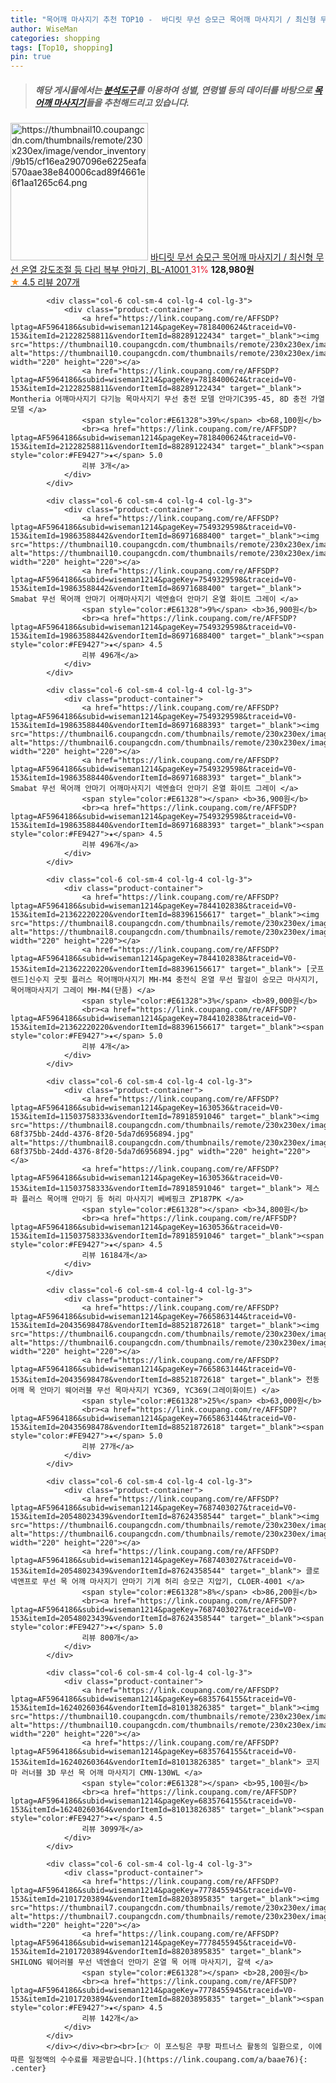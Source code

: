 ```yaml
---
title: "목어깨 마사지기 추천 TOP10 -  바디릿 무선 승모근 목어깨 마사지기 / 최신형 무선 온열 강도조절 등 다리 복부 안마기, BL-A1001 "
author: WiseMan
categories: shopping
tags: [Top10, shopping]
pin: true
---
```


> ##### 해당 게시물에서는 [**분석도구**](https://itemscout.io/)를 이용하여 **성별**, **연령별** 등의 데이터를 바탕으로 [**목어깨 마사지기**](https://link.coupang.com/a/baae76)들을 추천해드리고 있습니다.
<div class="container"><div class="row">
            <div class="col-6 col-sm-4 col-lg-4 col-lg-3">
                <div class="product-container">
                    <a href="https://link.coupang.com/re/AFFSDP?lptag=AF5964186&subid=wiseman1214&pageKey=7655604119&traceid=V0-153&itemId=20381296048&vendorItemId=87464627907" target="_blank"><img src="https://thumbnail10.coupangcdn.com/thumbnails/remote/230x230ex/image/vendor_inventory/9b15/cf16ea2907096e6225eafa570aae38e840006cad89f4661e6f1aa1265c64.png" alt="https://thumbnail10.coupangcdn.com/thumbnails/remote/230x230ex/image/vendor_inventory/9b15/cf16ea2907096e6225eafa570aae38e840006cad89f4661e6f1aa1265c64.png" width="220" height="220"></a>
                    <a href="https://link.coupang.com/re/AFFSDP?lptag=AF5964186&subid=wiseman1214&pageKey=7655604119&traceid=V0-153&itemId=20381296048&vendorItemId=87464627907" target="_blank"> 바디릿 무선 승모근 목어깨 마사지기 / 최신형 무선 온열 강도조절 등 다리 복부 안마기, BL-A1001 </a>
                    <span style="color:#E61328">31%</span> <b>128,980원</b>
                    <br><a href="https://link.coupang.com/re/AFFSDP?lptag=AF5964186&subid=wiseman1214&pageKey=7655604119&traceid=V0-153&itemId=20381296048&vendorItemId=87464627907" target="_blank"><span style="color:#FE9427">★</span> 4.5
                    리뷰 207개</a>
                </div>
            </div>
            
            <div class="col-6 col-sm-4 col-lg-4 col-lg-3">
                <div class="product-container">
                    <a href="https://link.coupang.com/re/AFFSDP?lptag=AF5964186&subid=wiseman1214&pageKey=7818400624&traceid=V0-153&itemId=21228258811&vendorItemId=88289122434" target="_blank"><img src="https://thumbnail10.coupangcdn.com/thumbnails/remote/230x230ex/image/vendor_inventory/1a93/ffdd946dae55330bd11dc6ea38f3fa5101926e9344a765f1f229e7202895.png" alt="https://thumbnail10.coupangcdn.com/thumbnails/remote/230x230ex/image/vendor_inventory/1a93/ffdd946dae55330bd11dc6ea38f3fa5101926e9344a765f1f229e7202895.png" width="220" height="220"></a>
                    <a href="https://link.coupang.com/re/AFFSDP?lptag=AF5964186&subid=wiseman1214&pageKey=7818400624&traceid=V0-153&itemId=21228258811&vendorItemId=88289122434" target="_blank"> Montheria 어깨마사지기 다기능 목마사지기 무선 충전 모델 안마기C395-45, 8D 충전 가열 모델 </a>
                    <span style="color:#E61328">39%</span> <b>68,100원</b>
                    <br><a href="https://link.coupang.com/re/AFFSDP?lptag=AF5964186&subid=wiseman1214&pageKey=7818400624&traceid=V0-153&itemId=21228258811&vendorItemId=88289122434" target="_blank"><span style="color:#FE9427">★</span> 5.0
                    리뷰 3개</a>
                </div>
            </div>
            
            <div class="col-6 col-sm-4 col-lg-4 col-lg-3">
                <div class="product-container">
                    <a href="https://link.coupang.com/re/AFFSDP?lptag=AF5964186&subid=wiseman1214&pageKey=7549329598&traceid=V0-153&itemId=19863588442&vendorItemId=86971688400" target="_blank"><img src="https://thumbnail10.coupangcdn.com/thumbnails/remote/230x230ex/image/vendor_inventory/13e7/98fe126177f7ded2f4fd8bb3c80fa5d5f75b390a8dabf00fdf22685fd60b.jpg" alt="https://thumbnail10.coupangcdn.com/thumbnails/remote/230x230ex/image/vendor_inventory/13e7/98fe126177f7ded2f4fd8bb3c80fa5d5f75b390a8dabf00fdf22685fd60b.jpg" width="220" height="220"></a>
                    <a href="https://link.coupang.com/re/AFFSDP?lptag=AF5964186&subid=wiseman1214&pageKey=7549329598&traceid=V0-153&itemId=19863588442&vendorItemId=86971688400" target="_blank"> Smabat 무선 목어깨 안마기 어깨마사지기 넥엔숄더 안마기 온열 화이트 그레이 </a>
                    <span style="color:#E61328">9%</span> <b>36,900원</b>
                    <br><a href="https://link.coupang.com/re/AFFSDP?lptag=AF5964186&subid=wiseman1214&pageKey=7549329598&traceid=V0-153&itemId=19863588442&vendorItemId=86971688400" target="_blank"><span style="color:#FE9427">★</span> 4.5
                    리뷰 496개</a>
                </div>
            </div>
            
            <div class="col-6 col-sm-4 col-lg-4 col-lg-3">
                <div class="product-container">
                    <a href="https://link.coupang.com/re/AFFSDP?lptag=AF5964186&subid=wiseman1214&pageKey=7549329598&traceid=V0-153&itemId=19863588440&vendorItemId=86971688393" target="_blank"><img src="https://thumbnail6.coupangcdn.com/thumbnails/remote/230x230ex/image/vendor_inventory/8404/04f0025c787c01a95b3a2dba8e53db4a350991863f5bec63d96a8076507b.jpg" alt="https://thumbnail6.coupangcdn.com/thumbnails/remote/230x230ex/image/vendor_inventory/8404/04f0025c787c01a95b3a2dba8e53db4a350991863f5bec63d96a8076507b.jpg" width="220" height="220"></a>
                    <a href="https://link.coupang.com/re/AFFSDP?lptag=AF5964186&subid=wiseman1214&pageKey=7549329598&traceid=V0-153&itemId=19863588440&vendorItemId=86971688393" target="_blank"> Smabat 무선 목어깨 안마기 어깨마사지기 넥엔숄더 안마기 온열 화이트 그레이 </a>
                    <span style="color:#E61328"></span> <b>36,900원</b>
                    <br><a href="https://link.coupang.com/re/AFFSDP?lptag=AF5964186&subid=wiseman1214&pageKey=7549329598&traceid=V0-153&itemId=19863588440&vendorItemId=86971688393" target="_blank"><span style="color:#FE9427">★</span> 4.5
                    리뷰 496개</a>
                </div>
            </div>
            
            <div class="col-6 col-sm-4 col-lg-4 col-lg-3">
                <div class="product-container">
                    <a href="https://link.coupang.com/re/AFFSDP?lptag=AF5964186&subid=wiseman1214&pageKey=7844102838&traceid=V0-153&itemId=21362220220&vendorItemId=88396156617" target="_blank"><img src="https://thumbnail8.coupangcdn.com/thumbnails/remote/230x230ex/image/vendor_inventory/f84e/26c1349de8e3b57e8cf3dff5ed1a01742b32a020646abfbfa0e20cbfb6f0.JPG" alt="https://thumbnail8.coupangcdn.com/thumbnails/remote/230x230ex/image/vendor_inventory/f84e/26c1349de8e3b57e8cf3dff5ed1a01742b32a020646abfbfa0e20cbfb6f0.JPG" width="220" height="220"></a>
                    <a href="https://link.coupang.com/re/AFFSDP?lptag=AF5964186&subid=wiseman1214&pageKey=7844102838&traceid=V0-153&itemId=21362220220&vendorItemId=88396156617" target="_blank"> [굿프렌드]신수지 굿핏 플러스 목어깨마사지기 MH-M4 충전식 온열 무선 팔걸이 승모근 마사지기, 목어깨마사지기 그레이 MH-M4(단품) </a>
                    <span style="color:#E61328">3%</span> <b>89,000원</b>
                    <br><a href="https://link.coupang.com/re/AFFSDP?lptag=AF5964186&subid=wiseman1214&pageKey=7844102838&traceid=V0-153&itemId=21362220220&vendorItemId=88396156617" target="_blank"><span style="color:#FE9427">★</span> 5.0
                    리뷰 4개</a>
                </div>
            </div>
            
            <div class="col-6 col-sm-4 col-lg-4 col-lg-3">
                <div class="product-container">
                    <a href="https://link.coupang.com/re/AFFSDP?lptag=AF5964186&subid=wiseman1214&pageKey=1630536&traceid=V0-153&itemId=11503758333&vendorItemId=78918591046" target="_blank"><img src="https://thumbnail8.coupangcdn.com/thumbnails/remote/230x230ex/image/retail/images/629846749180109-68f375bb-24dd-4376-8f20-5da7d6956894.jpg" alt="https://thumbnail8.coupangcdn.com/thumbnails/remote/230x230ex/image/retail/images/629846749180109-68f375bb-24dd-4376-8f20-5da7d6956894.jpg" width="220" height="220"></a>
                    <a href="https://link.coupang.com/re/AFFSDP?lptag=AF5964186&subid=wiseman1214&pageKey=1630536&traceid=V0-153&itemId=11503758333&vendorItemId=78918591046" target="_blank"> 제스파 플러스 목어깨 안마기 등 허리 마사지기 베베핑크 ZP187PK </a>
                    <span style="color:#E61328"></span> <b>34,800원</b>
                    <br><a href="https://link.coupang.com/re/AFFSDP?lptag=AF5964186&subid=wiseman1214&pageKey=1630536&traceid=V0-153&itemId=11503758333&vendorItemId=78918591046" target="_blank"><span style="color:#FE9427">★</span> 4.5
                    리뷰 16184개</a>
                </div>
            </div>
            
            <div class="col-6 col-sm-4 col-lg-4 col-lg-3">
                <div class="product-container">
                    <a href="https://link.coupang.com/re/AFFSDP?lptag=AF5964186&subid=wiseman1214&pageKey=7665863144&traceid=V0-153&itemId=20435698478&vendorItemId=88521872618" target="_blank"><img src="https://thumbnail6.coupangcdn.com/thumbnails/remote/230x230ex/image/vendor_inventory/b03b/3e22c5206e1c5c3a15de83e98681ec2850f67f9ef69ee088c33fa46b1dd1.jpg" alt="https://thumbnail6.coupangcdn.com/thumbnails/remote/230x230ex/image/vendor_inventory/b03b/3e22c5206e1c5c3a15de83e98681ec2850f67f9ef69ee088c33fa46b1dd1.jpg" width="220" height="220"></a>
                    <a href="https://link.coupang.com/re/AFFSDP?lptag=AF5964186&subid=wiseman1214&pageKey=7665863144&traceid=V0-153&itemId=20435698478&vendorItemId=88521872618" target="_blank"> 전동 어깨 목 안마기 웨어러블 무선 목마사지기 YC369, YC369(그레이화이트) </a>
                    <span style="color:#E61328">25%</span> <b>63,000원</b>
                    <br><a href="https://link.coupang.com/re/AFFSDP?lptag=AF5964186&subid=wiseman1214&pageKey=7665863144&traceid=V0-153&itemId=20435698478&vendorItemId=88521872618" target="_blank"><span style="color:#FE9427">★</span> 5.0
                    리뷰 27개</a>
                </div>
            </div>
            
            <div class="col-6 col-sm-4 col-lg-4 col-lg-3">
                <div class="product-container">
                    <a href="https://link.coupang.com/re/AFFSDP?lptag=AF5964186&subid=wiseman1214&pageKey=7687403027&traceid=V0-153&itemId=20548023439&vendorItemId=87624358544" target="_blank"><img src="https://thumbnail6.coupangcdn.com/thumbnails/remote/230x230ex/image/vendor_inventory/197c/02609b676e83ec04eba5801cfa8bdab37051e7d4b22da988c8dc2be10535.jpg" alt="https://thumbnail6.coupangcdn.com/thumbnails/remote/230x230ex/image/vendor_inventory/197c/02609b676e83ec04eba5801cfa8bdab37051e7d4b22da988c8dc2be10535.jpg" width="220" height="220"></a>
                    <a href="https://link.coupang.com/re/AFFSDP?lptag=AF5964186&subid=wiseman1214&pageKey=7687403027&traceid=V0-153&itemId=20548023439&vendorItemId=87624358544" target="_blank"> 클로 넥앤프로 무선 목 어깨 마사지기 안마기 기계 허리 승모근 지압기, CLOER-4001 </a>
                    <span style="color:#E61328">8%</span> <b>86,200원</b>
                    <br><a href="https://link.coupang.com/re/AFFSDP?lptag=AF5964186&subid=wiseman1214&pageKey=7687403027&traceid=V0-153&itemId=20548023439&vendorItemId=87624358544" target="_blank"><span style="color:#FE9427">★</span> 5.0
                    리뷰 800개</a>
                </div>
            </div>
            
            <div class="col-6 col-sm-4 col-lg-4 col-lg-3">
                <div class="product-container">
                    <a href="https://link.coupang.com/re/AFFSDP?lptag=AF5964186&subid=wiseman1214&pageKey=6835764155&traceid=V0-153&itemId=16240260364&vendorItemId=81013826385" target="_blank"><img src="https://thumbnail10.coupangcdn.com/thumbnails/remote/230x230ex/image/vendor_inventory/cfff/d4145dcd37ae4c2defe7698f0dc951399463268edba0fd9ea58e210a00c9.jpg" alt="https://thumbnail10.coupangcdn.com/thumbnails/remote/230x230ex/image/vendor_inventory/cfff/d4145dcd37ae4c2defe7698f0dc951399463268edba0fd9ea58e210a00c9.jpg" width="220" height="220"></a>
                    <a href="https://link.coupang.com/re/AFFSDP?lptag=AF5964186&subid=wiseman1214&pageKey=6835764155&traceid=V0-153&itemId=16240260364&vendorItemId=81013826385" target="_blank"> 코지마 러너블 3D 무선 목 어깨 마사지기 CMN-130WL </a>
                    <span style="color:#E61328"></span> <b>95,100원</b>
                    <br><a href="https://link.coupang.com/re/AFFSDP?lptag=AF5964186&subid=wiseman1214&pageKey=6835764155&traceid=V0-153&itemId=16240260364&vendorItemId=81013826385" target="_blank"><span style="color:#FE9427">★</span> 4.5
                    리뷰 3099개</a>
                </div>
            </div>
            
            <div class="col-6 col-sm-4 col-lg-4 col-lg-3">
                <div class="product-container">
                    <a href="https://link.coupang.com/re/AFFSDP?lptag=AF5964186&subid=wiseman1214&pageKey=7778455945&traceid=V0-153&itemId=21017203894&vendorItemId=88203895835" target="_blank"><img src="https://thumbnail7.coupangcdn.com/thumbnails/remote/230x230ex/image/vendor_inventory/98e4/7ba9b4fddbefc7d2090bc5dbed0e91403c32ccc3a9b1a5e6e54dd17c41cf.jpg" alt="https://thumbnail7.coupangcdn.com/thumbnails/remote/230x230ex/image/vendor_inventory/98e4/7ba9b4fddbefc7d2090bc5dbed0e91403c32ccc3a9b1a5e6e54dd17c41cf.jpg" width="220" height="220"></a>
                    <a href="https://link.coupang.com/re/AFFSDP?lptag=AF5964186&subid=wiseman1214&pageKey=7778455945&traceid=V0-153&itemId=21017203894&vendorItemId=88203895835" target="_blank"> SHILONG 웨어러블 무선 넥엔숄더 안마기 온열 목 어깨 마사지기, 갈색 </a>
                    <span style="color:#E61328"></span> <b>28,200원</b>
                    <br><a href="https://link.coupang.com/re/AFFSDP?lptag=AF5964186&subid=wiseman1214&pageKey=7778455945&traceid=V0-153&itemId=21017203894&vendorItemId=88203895835" target="_blank"><span style="color:#FE9427">★</span> 4.5
                    리뷰 142개</a>
                </div>
            </div>
            </div></div><br><br>[👉 이 포스팅은 쿠팡 파트너스 활동의 일환으로, 이에 따른 일정액의 수수료를 제공받습니다.](https://link.coupang.com/a/baae76){: .center}